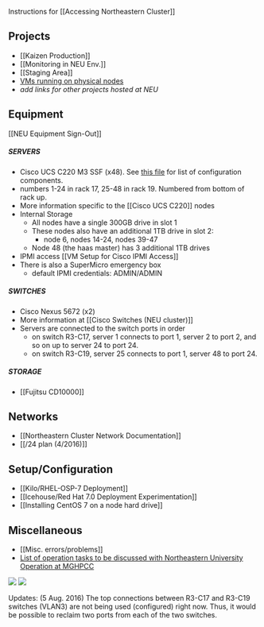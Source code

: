 Instructions for [[Accessing Northeastern Cluster]]

## Projects
* [[Kaizen Production]]
* [[Monitoring in NEU Env.]]
* [[Staging Area]]
* [VMs running on physical nodes](https://github.com/CCI-MOC/moc/wiki/VMs-running-on-nodes)
* *add links for other projects hosted at NEU*

## Equipment
[[NEU Equipment Sign-Out]]

##### SERVERS
* Cisco UCS C220 M3 SSF (x48). See [this file](https://github.com/CCI-MOC/moc/wiki/CiscoConfiguration.pdf) for list of configuration components. 
* numbers 1-24 in rack 17, 25-48 in rack 19.  Numbered from bottom of rack up.
* More information specific to the [[Cisco UCS C220]] nodes
* Internal Storage
   * All nodes have a single 300GB drive in slot 1
   * These nodes also have an additional 1TB drive in slot 2: 
       * node 6, nodes 14-24, nodes 39-47
   * Node 48 (the haas master) has 3 additional 1TB drives 
* IPMI access [[VM Setup for Cisco IPMI Access]]
* There is also a SuperMicro emergency box
   * default IPMI credentials: ADMIN/ADMIN

##### SWITCHES
* Cisco Nexus 5672 (x2)
* More information at [[Cisco Switches (NEU cluster)]]
* Servers are connected to the switch ports in order 
    * on switch R3-C17, server 1 connects to port 1, server 2 to port 2, and so on up to server 24 to port 24.
    * on switch R3-C19, server 25 connects to port 1, server 48 to port 24.

##### STORAGE
   * [[Fujitsu CD10000]]

## Networks
* [[Northeastern Cluster Network Documentation]]
* [[/24 plan (4/2016)]]

## Setup/Configuration
* [[Kilo/RHEL-OSP-7 Deployment]]
* [[Icehouse/Red Hat 7.0 Deployment Experimentation]]
* [[Installing CentOS 7 on a node hard drive]]

## Miscellaneous
* [[Misc. errors/problems]]
* [List of operation tasks to be discussed with Northeastern University Operation at MGHPCC](https://github.com/CCI-MOC/moc-public/wiki/Ops-tasks-in-Northeastern-University-MOC-deployment)

![](NUManagementNetworkTopology.png)
![](NUclusterNetworkTopology.png)

Updates:
(5 Aug. 2016) The top connections between R3-C17 and R3-C19 switches (VLAN3) are not being used (configured) right now. Thus, it would be possible to reclaim two ports from each of the two switches.   


